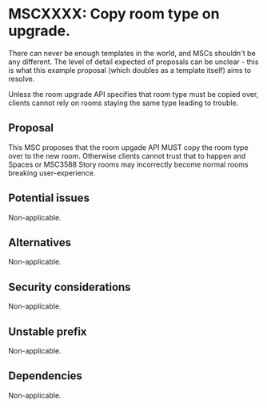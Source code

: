 # MSCXXXX: Copy room type on upgrade.

There can never be enough templates in the world, and MSCs shouldn't be any different. The level
of detail expected of proposals can be unclear - this is what this example proposal (which doubles
as a template itself) aims to resolve.

Unless the room upgrade API specifies that room type must be copied over, clients cannot rely on
rooms staying the same type leading to trouble.


## Proposal

This MSC proposes that the room upgade API MUST copy the room type over to the new room. Otherwise
clients cannot trust that to happen and Spaces or MSC3588 Story rooms may incorrectly become normal
rooms breaking user-experience.


## Potential issues

Non-applicable.

## Alternatives

Non-applicable.

## Security considerations

Non-applicable.

## Unstable prefix

Non-applicable.

## Dependencies

Non-applicable.
